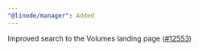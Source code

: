 ```yaml
---
"@linode/manager": Added
---
```


Improved search to the Volumes landing page ([#12553](https://github.com/linode/manager/pull/12553))
